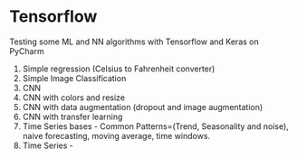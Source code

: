 # Tensorflow

Testing some ML and NN algorithms with Tensorflow and Keras on PyCharm
1. Simple regression (Celsius to Fahrenheit converter)
2. Simple Image Classification
3. CNN
4. CNN with colors and resize
5. CNN with data augmentation (dropout and image augmentation)
6. CNN with transfer learning
7. Time Series bases - Common Patterns=(Trend, Seasonality and noise),  naive forecasting, moving average, time windows.
8. Time Series - 